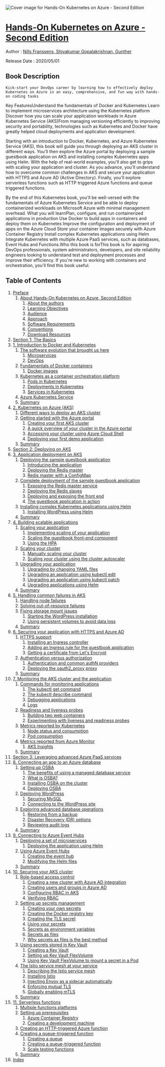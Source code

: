 ![Cover image for Hands-On Kubernetes on Azure - Second Edition](https://imgdetail.ebookreading.net/cover/cover/20200920/EB9781800209671.jpg)

[Hands-On Kubernetes on Azure - Second Edition](https://ebookreading.net/view/book/Hands-On+Kubernetes+on+Azure+-+Second+Edition-EB9781800209671_1.html "Hands-On Kubernetes on Azure - Second Edition")
====================================================================================================================

Author : [Nills Franssens](https://ebookreading.net/search/author/Nills+Franssens),[ 
            Shivakumar Gopalakrishnan](https://ebookreading.net/search/author/+%0D%0A++++++++++++Shivakumar+Gopalakrishnan),[ 
            Gunther](https://ebookreading.net/search/author/+%0D%0A++++++++++++Gunther)

Release Date : 2020/05/01

Book Description
-----------------


    
    Kick-start your DevOps career by learning how to effectively deploy Kubernetes on Azure in an easy, comprehensive, and fun way with hands-on coding tasks
Key FeaturesUnderstand the fundamentals of Docker and Kubernetes
Learn to implement microservices architecture using the Kubernetes platform
Discover how you can scale your application workloads in Azure Kubernetes Service (AKS)From managing versioning efficiently to improving security and portability, technologies such as Kubernetes and Docker have greatly helped cloud deployments and application development.

Starting with an introduction to Docker, Kubernetes, and Azure Kubernetes Service (AKS), this book will guide you through deploying an AKS cluster in different ways. You'll then explore the Azure portal by deploying a sample guestbook application on AKS and installing complex Kubernetes apps using Helm. With the help of real-world examples, you'll also get to grips with scaling your application and cluster. As you advance, you'll understand how to overcome common challenges in AKS and secure your application with HTTPS and Azure AD (Active Directory). Finally, you'll explore serverless functions such as HTTP triggered Azure functions and queue triggered functions.

By the end of this Kubernetes book, you'll be well-versed with the fundamentals of Azure Kubernetes Service and be able to deploy containerized workloads on Microsoft Azure with minimal management overhead.
What you will learnPlan, configure, and run containerized applications in production
Use Docker to build apps in containers and deploy them on Kubernetes
Improve the configuration and deployment of apps on the Azure Cloud
Store your container images securely with Azure Container Registry
Install complex Kubernetes applications using Helm
Integrate Kubernetes with multiple Azure PaaS services, such as databases, Event Hubs and Functions.Who this book is forThis book is for aspiring DevOps professionals, system administrators, developers, and site reliability engineers looking to understand test and deployment processes and improve their efficiency. If you're new to working with containers and orchestration, you'll find this book useful.

  

Table of Contents
-----------------

1. [Preface](https://ebookreading.net/view/book/Hands-On+Kubernetes+on+Azure+-+Second+Edition-EB9781800209671_3.html#_idParaDest-1)
    1. [About Hands-On Kubernetes on Azure, Second Edition](https://ebookreading.net/view/book/Hands-On+Kubernetes+on+Azure+-+Second+Edition-EB9781800209671_3.html#_idParaDest-2)
        1. [About the authors](https://ebookreading.net/view/book/Hands-On+Kubernetes+on+Azure+-+Second+Edition-EB9781800209671_3.html#_idParaDest-3)
        1. [Learning Objectives](https://ebookreading.net/view/book/Hands-On+Kubernetes+on+Azure+-+Second+Edition-EB9781800209671_3.html#_idParaDest-4)
        1. [Audience](https://ebookreading.net/view/book/Hands-On+Kubernetes+on+Azure+-+Second+Edition-EB9781800209671_3.html#_idParaDest-5)
        1. [Approach](https://ebookreading.net/view/book/Hands-On+Kubernetes+on+Azure+-+Second+Edition-EB9781800209671_3.html#_idParaDest-6)
        1. [Software Requirements](https://ebookreading.net/view/book/Hands-On+Kubernetes+on+Azure+-+Second+Edition-EB9781800209671_3.html#_idParaDest-7)
        1. [Conventions](https://ebookreading.net/view/book/Hands-On+Kubernetes+on+Azure+-+Second+Edition-EB9781800209671_3.html#_idParaDest-8)
        1. [Download Resources](https://ebookreading.net/view/book/Hands-On+Kubernetes+on+Azure+-+Second+Edition-EB9781800209671_3.html#_idParaDest-9)
1. [Section 1: The Basics](https://ebookreading.net/view/book/Hands-On+Kubernetes+on+Azure+-+Second+Edition-EB9781800209671_4.html#_idParaDest-10)
1. [1. Introduction to Docker and Kubernetes](https://ebookreading.net/view/book/Hands-On+Kubernetes+on+Azure+-+Second+Edition-EB9781800209671_5.html#_idParaDest-11)
    1. [The software evolution that brought us here ](https://ebookreading.net/view/book/Hands-On+Kubernetes+on+Azure+-+Second+Edition-EB9781800209671_5.html#_idParaDest-12)
        1. [Microservices](https://ebookreading.net/view/book/Hands-On+Kubernetes+on+Azure+-+Second+Edition-EB9781800209671_5.html#_idParaDest-13)
        1. [DevOps](https://ebookreading.net/view/book/Hands-On+Kubernetes+on+Azure+-+Second+Edition-EB9781800209671_5.html#_idParaDest-14)
    1. [Fundamentals of Docker containers](https://ebookreading.net/view/book/Hands-On+Kubernetes+on+Azure+-+Second+Edition-EB9781800209671_5.html#_idParaDest-15)
        1. [Docker images](https://ebookreading.net/view/book/Hands-On+Kubernetes+on+Azure+-+Second+Edition-EB9781800209671_5.html#_idParaDest-16)
    1. [Kubernetes as a container orchestration platform](https://ebookreading.net/view/book/Hands-On+Kubernetes+on+Azure+-+Second+Edition-EB9781800209671_5.html#_idParaDest-17)
        1. [Pods in Kubernetes](https://ebookreading.net/view/book/Hands-On+Kubernetes+on+Azure+-+Second+Edition-EB9781800209671_5.html#_idParaDest-18)
        1. [Deployments in Kubernetes](https://ebookreading.net/view/book/Hands-On+Kubernetes+on+Azure+-+Second+Edition-EB9781800209671_5.html#_idParaDest-19)
        1. [Services in Kubernetes](https://ebookreading.net/view/book/Hands-On+Kubernetes+on+Azure+-+Second+Edition-EB9781800209671_5.html#_idParaDest-20)
    1. [Azure Kubernetes Service](https://ebookreading.net/view/book/Hands-On+Kubernetes+on+Azure+-+Second+Edition-EB9781800209671_5.html#_idParaDest-21)
    1. [Summary](https://ebookreading.net/view/book/Hands-On+Kubernetes+on+Azure+-+Second+Edition-EB9781800209671_5.html#_idParaDest-22)
1. [2. Kubernetes on Azure (AKS)](https://ebookreading.net/view/book/Hands-On+Kubernetes+on+Azure+-+Second+Edition-EB9781800209671_6.html#_idParaDest-23)
    1. [Different ways to deploy an AKS cluster](https://ebookreading.net/view/book/Hands-On+Kubernetes+on+Azure+-+Second+Edition-EB9781800209671_6.html#_idParaDest-24)
    1. [Getting started with the Azure portal](https://ebookreading.net/view/book/Hands-On+Kubernetes+on+Azure+-+Second+Edition-EB9781800209671_6.html#_idParaDest-25)
        1. [Creating your first AKS cluster](https://ebookreading.net/view/book/Hands-On+Kubernetes+on+Azure+-+Second+Edition-EB9781800209671_6.html#_idParaDest-26)
        1. [A quick overview of your cluster in the Azure portal](https://ebookreading.net/view/book/Hands-On+Kubernetes+on+Azure+-+Second+Edition-EB9781800209671_6.html#_idParaDest-27)
        1. [Accessing your cluster using Azure Cloud Shell](https://ebookreading.net/view/book/Hands-On+Kubernetes+on+Azure+-+Second+Edition-EB9781800209671_6.html#_idParaDest-28)
        1. [Deploying your first demo application](https://ebookreading.net/view/book/Hands-On+Kubernetes+on+Azure+-+Second+Edition-EB9781800209671_6.html#_idParaDest-29)
    1. [Summary](https://ebookreading.net/view/book/Hands-On+Kubernetes+on+Azure+-+Second+Edition-EB9781800209671_6.html#_idParaDest-30)
1. [Section 2: Deploying on AKS](https://ebookreading.net/view/book/Hands-On+Kubernetes+on+Azure+-+Second+Edition-EB9781800209671_7.html#_idParaDest-31)
1. [3. Application deployment on AKS](https://ebookreading.net/view/book/Hands-On+Kubernetes+on+Azure+-+Second+Edition-EB9781800209671_8.html#_idParaDest-32)
    1. [Deploying the sample guestbook application](https://ebookreading.net/view/book/Hands-On+Kubernetes+on+Azure+-+Second+Edition-EB9781800209671_8.html#_idParaDest-33)
        1. [Introducing the application](https://ebookreading.net/view/book/Hands-On+Kubernetes+on+Azure+-+Second+Edition-EB9781800209671_8.html#_idParaDest-34)
        1. [Deploying the Redis master](https://ebookreading.net/view/book/Hands-On+Kubernetes+on+Azure+-+Second+Edition-EB9781800209671_8.html#_idParaDest-35)
        1. [Redis master with a ConfigMap](https://ebookreading.net/view/book/Hands-On+Kubernetes+on+Azure+-+Second+Edition-EB9781800209671_8.html#_idParaDest-36)
    1. [Complete deployment of the sample guestbook application](https://ebookreading.net/view/book/Hands-On+Kubernetes+on+Azure+-+Second+Edition-EB9781800209671_8.html#_idParaDest-37)
        1. [Exposing the Redis master service](https://ebookreading.net/view/book/Hands-On+Kubernetes+on+Azure+-+Second+Edition-EB9781800209671_8.html#_idParaDest-38)
        1. [Deploying the Redis slaves](https://ebookreading.net/view/book/Hands-On+Kubernetes+on+Azure+-+Second+Edition-EB9781800209671_8.html#_idParaDest-39)
        1. [Deploying and exposing the front end](https://ebookreading.net/view/book/Hands-On+Kubernetes+on+Azure+-+Second+Edition-EB9781800209671_8.html#_idParaDest-40)
        1. [The guestbook application in action](https://ebookreading.net/view/book/Hands-On+Kubernetes+on+Azure+-+Second+Edition-EB9781800209671_8.html#_idParaDest-41)
    1. [Installing complex Kubernetes applications using Helm](https://ebookreading.net/view/book/Hands-On+Kubernetes+on+Azure+-+Second+Edition-EB9781800209671_8.html#_idParaDest-42)
        1. [Installing WordPress using Helm](https://ebookreading.net/view/book/Hands-On+Kubernetes+on+Azure+-+Second+Edition-EB9781800209671_8.html#_idParaDest-43)
    1. [Summary](https://ebookreading.net/view/book/Hands-On+Kubernetes+on+Azure+-+Second+Edition-EB9781800209671_8.html#_idParaDest-44)
1. [4. Building scalable applications](https://ebookreading.net/view/book/Hands-On+Kubernetes+on+Azure+-+Second+Edition-EB9781800209671_9.html#_idParaDest-45)
    1. [Scaling your application](https://ebookreading.net/view/book/Hands-On+Kubernetes+on+Azure+-+Second+Edition-EB9781800209671_9.html#_idParaDest-46)
        1. [Implementing scaling of your application](https://ebookreading.net/view/book/Hands-On+Kubernetes+on+Azure+-+Second+Edition-EB9781800209671_9.html#_idParaDest-47)
        1. [Scaling the guestbook front-end component](https://ebookreading.net/view/book/Hands-On+Kubernetes+on+Azure+-+Second+Edition-EB9781800209671_9.html#_idParaDest-48)
        1. [Using the HPA](https://ebookreading.net/view/book/Hands-On+Kubernetes+on+Azure+-+Second+Edition-EB9781800209671_9.html#_idParaDest-49)
    1. [Scaling your cluster](https://ebookreading.net/view/book/Hands-On+Kubernetes+on+Azure+-+Second+Edition-EB9781800209671_9.html#_idParaDest-50)
        1. [Manually scaling your cluster](https://ebookreading.net/view/book/Hands-On+Kubernetes+on+Azure+-+Second+Edition-EB9781800209671_9.html#_idParaDest-51)
        1. [Scaling your cluster using the cluster autoscaler](https://ebookreading.net/view/book/Hands-On+Kubernetes+on+Azure+-+Second+Edition-EB9781800209671_9.html#_idParaDest-52)
    1. [Upgrading your application](https://ebookreading.net/view/book/Hands-On+Kubernetes+on+Azure+-+Second+Edition-EB9781800209671_9.html#_idParaDest-53)
        1. [Upgrading by changing YAML files](https://ebookreading.net/view/book/Hands-On+Kubernetes+on+Azure+-+Second+Edition-EB9781800209671_9.html#_idParaDest-54)
        1. [Upgrading an application using kubectl edit](https://ebookreading.net/view/book/Hands-On+Kubernetes+on+Azure+-+Second+Edition-EB9781800209671_9.html#_idParaDest-55)
        1. [Upgrading an application using kubectl patch](https://ebookreading.net/view/book/Hands-On+Kubernetes+on+Azure+-+Second+Edition-EB9781800209671_9.html#_idParaDest-56)
        1. [Upgrading applications using Helm](https://ebookreading.net/view/book/Hands-On+Kubernetes+on+Azure+-+Second+Edition-EB9781800209671_9.html#_idParaDest-57)
    1. [Summary](https://ebookreading.net/view/book/Hands-On+Kubernetes+on+Azure+-+Second+Edition-EB9781800209671_9.html#_idParaDest-58)
1. [5. Handling common failures in AKS](https://ebookreading.net/view/book/Hands-On+Kubernetes+on+Azure+-+Second+Edition-EB9781800209671_10.html#_idParaDest-59)
    1. [Handling node failures](https://ebookreading.net/view/book/Hands-On+Kubernetes+on+Azure+-+Second+Edition-EB9781800209671_10.html#_idParaDest-60)
    1. [Solving out-of-resource failures](https://ebookreading.net/view/book/Hands-On+Kubernetes+on+Azure+-+Second+Edition-EB9781800209671_10.html#_idParaDest-61)
    1. [Fixing storage mount issues](https://ebookreading.net/view/book/Hands-On+Kubernetes+on+Azure+-+Second+Edition-EB9781800209671_10.html#_idParaDest-62)
        1. [Starting the WordPress installation](https://ebookreading.net/view/book/Hands-On+Kubernetes+on+Azure+-+Second+Edition-EB9781800209671_10.html#_idParaDest-63)
        1. [Using persistent volumes to avoid data loss](https://ebookreading.net/view/book/Hands-On+Kubernetes+on+Azure+-+Second+Edition-EB9781800209671_10.html#_idParaDest-64)
    1. [Summary](https://ebookreading.net/view/book/Hands-On+Kubernetes+on+Azure+-+Second+Edition-EB9781800209671_10.html#_idParaDest-65)
1. [6. Securing your application with HTTPS and Azure AD](https://ebookreading.net/view/book/Hands-On+Kubernetes+on+Azure+-+Second+Edition-EB9781800209671_11.html#_idParaDest-66)
    1. [HTTPS support](https://ebookreading.net/view/book/Hands-On+Kubernetes+on+Azure+-+Second+Edition-EB9781800209671_11.html#_idParaDest-67)
        1. [Installing an Ingress controller](https://ebookreading.net/view/book/Hands-On+Kubernetes+on+Azure+-+Second+Edition-EB9781800209671_11.html#_idParaDest-68)
        1. [Adding an Ingress rule for the guestbook application](https://ebookreading.net/view/book/Hands-On+Kubernetes+on+Azure+-+Second+Edition-EB9781800209671_11.html#_idParaDest-69)
        1. [Getting a certificate from Let's Encrypt](https://ebookreading.net/view/book/Hands-On+Kubernetes+on+Azure+-+Second+Edition-EB9781800209671_11.html#_idParaDest-70)
    1. [Authentication versus authorization](https://ebookreading.net/view/book/Hands-On+Kubernetes+on+Azure+-+Second+Edition-EB9781800209671_11.html#_idParaDest-71)
        1. [Authentication and common authN providers](https://ebookreading.net/view/book/Hands-On+Kubernetes+on+Azure+-+Second+Edition-EB9781800209671_11.html#_idParaDest-72)
        1. [Deploying the oauth2_proxy proxy](https://ebookreading.net/view/book/Hands-On+Kubernetes+on+Azure+-+Second+Edition-EB9781800209671_11.html#_idParaDest-73)
    1. [Summary](https://ebookreading.net/view/book/Hands-On+Kubernetes+on+Azure+-+Second+Edition-EB9781800209671_11.html#_idParaDest-74)
1. [7. Monitoring the AKS cluster and the application](https://ebookreading.net/view/book/Hands-On+Kubernetes+on+Azure+-+Second+Edition-EB9781800209671_12.html#_idParaDest-75)
    1. [Commands for monitoring applications](https://ebookreading.net/view/book/Hands-On+Kubernetes+on+Azure+-+Second+Edition-EB9781800209671_12.html#_idParaDest-76)
        1. [The kubectl get command](https://ebookreading.net/view/book/Hands-On+Kubernetes+on+Azure+-+Second+Edition-EB9781800209671_12.html#_idParaDest-77)
        1. [The kubectl describe command](https://ebookreading.net/view/book/Hands-On+Kubernetes+on+Azure+-+Second+Edition-EB9781800209671_12.html#_idParaDest-78)
        1. [Debugging applications](https://ebookreading.net/view/book/Hands-On+Kubernetes+on+Azure+-+Second+Edition-EB9781800209671_12.html#_idParaDest-79)
        1. [Logs](https://ebookreading.net/view/book/Hands-On+Kubernetes+on+Azure+-+Second+Edition-EB9781800209671_12.html#_idParaDest-80)
    1. [Readiness and liveness probes](https://ebookreading.net/view/book/Hands-On+Kubernetes+on+Azure+-+Second+Edition-EB9781800209671_12.html#_idParaDest-81)
        1. [Building two web containers](https://ebookreading.net/view/book/Hands-On+Kubernetes+on+Azure+-+Second+Edition-EB9781800209671_12.html#_idParaDest-82)
        1. [Experimenting with liveness and readiness probes](https://ebookreading.net/view/book/Hands-On+Kubernetes+on+Azure+-+Second+Edition-EB9781800209671_12.html#_idParaDest-83)
    1. [Metrics reported by Kubernetes](https://ebookreading.net/view/book/Hands-On+Kubernetes+on+Azure+-+Second+Edition-EB9781800209671_12.html#_idParaDest-84)
        1. [Node status and consumption](https://ebookreading.net/view/book/Hands-On+Kubernetes+on+Azure+-+Second+Edition-EB9781800209671_12.html#_idParaDest-85)
        1. [Pod consumption](https://ebookreading.net/view/book/Hands-On+Kubernetes+on+Azure+-+Second+Edition-EB9781800209671_12.html#_idParaDest-86)
    1. [Metrics reported from Azure Monitor](https://ebookreading.net/view/book/Hands-On+Kubernetes+on+Azure+-+Second+Edition-EB9781800209671_12.html#_idParaDest-87)
        1. [AKS Insights](https://ebookreading.net/view/book/Hands-On+Kubernetes+on+Azure+-+Second+Edition-EB9781800209671_12.html#_idParaDest-88)
    1. [Summary](https://ebookreading.net/view/book/Hands-On+Kubernetes+on+Azure+-+Second+Edition-EB9781800209671_12.html#_idParaDest-89)
1. [Section 3: Leveraging advanced Azure PaaS services](https://ebookreading.net/view/book/Hands-On+Kubernetes+on+Azure+-+Second+Edition-EB9781800209671_13.html#_idParaDest-90)
1. [8. Connecting an app to an Azure database](https://ebookreading.net/view/book/Hands-On+Kubernetes+on+Azure+-+Second+Edition-EB9781800209671_14.html#_idParaDest-91)
    1. [Setting up OSBA](https://ebookreading.net/view/book/Hands-On+Kubernetes+on+Azure+-+Second+Edition-EB9781800209671_14.html#_idParaDest-92)
        1. [The benefits of using a managed database service](https://ebookreading.net/view/book/Hands-On+Kubernetes+on+Azure+-+Second+Edition-EB9781800209671_14.html#_idParaDest-93)
        1. [What is OSBA?](https://ebookreading.net/view/book/Hands-On+Kubernetes+on+Azure+-+Second+Edition-EB9781800209671_14.html#_idParaDest-94)
        1. [Installing OSBA on the cluster](https://ebookreading.net/view/book/Hands-On+Kubernetes+on+Azure+-+Second+Edition-EB9781800209671_14.html#_idParaDest-95)
        1. [Deploying OSBA](https://ebookreading.net/view/book/Hands-On+Kubernetes+on+Azure+-+Second+Edition-EB9781800209671_14.html#_idParaDest-96)
    1. [Deploying WordPress](https://ebookreading.net/view/book/Hands-On+Kubernetes+on+Azure+-+Second+Edition-EB9781800209671_14.html#_idParaDest-97)
        1. [Securing MySQL](https://ebookreading.net/view/book/Hands-On+Kubernetes+on+Azure+-+Second+Edition-EB9781800209671_14.html#_idParaDest-98)
        1. [Connecting to the WordPress site](https://ebookreading.net/view/book/Hands-On+Kubernetes+on+Azure+-+Second+Edition-EB9781800209671_14.html#_idParaDest-99)
    1. [Exploring advanced database operations](https://ebookreading.net/view/book/Hands-On+Kubernetes+on+Azure+-+Second+Edition-EB9781800209671_14.html#_idParaDest-100)
        1. [Restoring from a backup](https://ebookreading.net/view/book/Hands-On+Kubernetes+on+Azure+-+Second+Edition-EB9781800209671_14.html#_idParaDest-101)
        1. [Disaster Recovery (DR) options](https://ebookreading.net/view/book/Hands-On+Kubernetes+on+Azure+-+Second+Edition-EB9781800209671_14.html#_idParaDest-102)
        1. [Reviewing audit logs](https://ebookreading.net/view/book/Hands-On+Kubernetes+on+Azure+-+Second+Edition-EB9781800209671_14.html#_idParaDest-103)
    1. [Summary](https://ebookreading.net/view/book/Hands-On+Kubernetes+on+Azure+-+Second+Edition-EB9781800209671_14.html#_idParaDest-104)
1. [9. Connecting to Azure Event Hubs](https://ebookreading.net/view/book/Hands-On+Kubernetes+on+Azure+-+Second+Edition-EB9781800209671_15.html#_idParaDest-105)
    1. [Deploying a set of microservices](https://ebookreading.net/view/book/Hands-On+Kubernetes+on+Azure+-+Second+Edition-EB9781800209671_15.html#_idParaDest-106)
        1. [Deploying the application using Helm](https://ebookreading.net/view/book/Hands-On+Kubernetes+on+Azure+-+Second+Edition-EB9781800209671_15.html#_idParaDest-107)
    1. [Using Azure Event Hubs](https://ebookreading.net/view/book/Hands-On+Kubernetes+on+Azure+-+Second+Edition-EB9781800209671_15.html#_idParaDest-108)
        1. [Creating the event hub](https://ebookreading.net/view/book/Hands-On+Kubernetes+on+Azure+-+Second+Edition-EB9781800209671_15.html#_idParaDest-109)
        1. [Modifying the Helm files](https://ebookreading.net/view/book/Hands-On+Kubernetes+on+Azure+-+Second+Edition-EB9781800209671_15.html#_idParaDest-110)
    1. [Summary](https://ebookreading.net/view/book/Hands-On+Kubernetes+on+Azure+-+Second+Edition-EB9781800209671_15.html#_idParaDest-111)
1. [10. Securing your AKS cluster](https://ebookreading.net/view/book/Hands-On+Kubernetes+on+Azure+-+Second+Edition-EB9781800209671_16.html#_idParaDest-112)
    1. [Role-based access control](https://ebookreading.net/view/book/Hands-On+Kubernetes+on+Azure+-+Second+Edition-EB9781800209671_16.html#_idParaDest-113)
        1. [Creating a new cluster with Azure AD integration](https://ebookreading.net/view/book/Hands-On+Kubernetes+on+Azure+-+Second+Edition-EB9781800209671_16.html#_idParaDest-114)
        1. [Creating users and groups in Azure AD](https://ebookreading.net/view/book/Hands-On+Kubernetes+on+Azure+-+Second+Edition-EB9781800209671_16.html#_idParaDest-115)
        1. [Configuring RBAC in AKS](https://ebookreading.net/view/book/Hands-On+Kubernetes+on+Azure+-+Second+Edition-EB9781800209671_16.html#_idParaDest-116)
        1. [Verifying RBAC](https://ebookreading.net/view/book/Hands-On+Kubernetes+on+Azure+-+Second+Edition-EB9781800209671_16.html#_idParaDest-117)
    1. [Setting up secrets management](https://ebookreading.net/view/book/Hands-On+Kubernetes+on+Azure+-+Second+Edition-EB9781800209671_16.html#_idParaDest-118)
        1. [Creating your own secrets](https://ebookreading.net/view/book/Hands-On+Kubernetes+on+Azure+-+Second+Edition-EB9781800209671_16.html#_idParaDest-119)
        1. [Creating the Docker registry key](https://ebookreading.net/view/book/Hands-On+Kubernetes+on+Azure+-+Second+Edition-EB9781800209671_16.html#_idParaDest-120)
        1. [Creating the TLS secret](https://ebookreading.net/view/book/Hands-On+Kubernetes+on+Azure+-+Second+Edition-EB9781800209671_16.html#_idParaDest-121)
        1. [Using your secrets](https://ebookreading.net/view/book/Hands-On+Kubernetes+on+Azure+-+Second+Edition-EB9781800209671_16.html#_idParaDest-122)
        1. [Secrets as environment variables](https://ebookreading.net/view/book/Hands-On+Kubernetes+on+Azure+-+Second+Edition-EB9781800209671_16.html#_idParaDest-123)
        1. [Secrets as files](https://ebookreading.net/view/book/Hands-On+Kubernetes+on+Azure+-+Second+Edition-EB9781800209671_16.html#_idParaDest-124)
        1. [Why secrets as files is the best method](https://ebookreading.net/view/book/Hands-On+Kubernetes+on+Azure+-+Second+Edition-EB9781800209671_16.html#_idParaDest-125)
    1. [Using secrets stored in Key Vault](https://ebookreading.net/view/book/Hands-On+Kubernetes+on+Azure+-+Second+Edition-EB9781800209671_16.html#_idParaDest-126)
        1. [Creating a Key Vault](https://ebookreading.net/view/book/Hands-On+Kubernetes+on+Azure+-+Second+Edition-EB9781800209671_16.html#_idParaDest-127)
        1. [Setting up Key Vault FlexVolume](https://ebookreading.net/view/book/Hands-On+Kubernetes+on+Azure+-+Second+Edition-EB9781800209671_16.html#_idParaDest-128)
        1. [Using Key Vault FlexVolume to mount a secret in a Pod](https://ebookreading.net/view/book/Hands-On+Kubernetes+on+Azure+-+Second+Edition-EB9781800209671_16.html#_idParaDest-129)
    1. [The Istio service mesh at your service](https://ebookreading.net/view/book/Hands-On+Kubernetes+on+Azure+-+Second+Edition-EB9781800209671_16.html#_idParaDest-130)
        1. [Describing the Istio service mesh](https://ebookreading.net/view/book/Hands-On+Kubernetes+on+Azure+-+Second+Edition-EB9781800209671_16.html#_idParaDest-131)
        1. [Installing Istio](https://ebookreading.net/view/book/Hands-On+Kubernetes+on+Azure+-+Second+Edition-EB9781800209671_16.html#_idParaDest-132)
        1. [Injecting Envoy as a sidecar automatically](https://ebookreading.net/view/book/Hands-On+Kubernetes+on+Azure+-+Second+Edition-EB9781800209671_16.html#_idParaDest-133)
        1. [Enforcing mutual TLS](https://ebookreading.net/view/book/Hands-On+Kubernetes+on+Azure+-+Second+Edition-EB9781800209671_16.html#_idParaDest-134)
        1. [Globally enabling mTLS](https://ebookreading.net/view/book/Hands-On+Kubernetes+on+Azure+-+Second+Edition-EB9781800209671_16.html#_idParaDest-135)
    1. [Summary](https://ebookreading.net/view/book/Hands-On+Kubernetes+on+Azure+-+Second+Edition-EB9781800209671_16.html#_idParaDest-136)
1. [11. Serverless functions](https://ebookreading.net/view/book/Hands-On+Kubernetes+on+Azure+-+Second+Edition-EB9781800209671_17.html#_idParaDest-137)
    1. [Multiple functions platforms](https://ebookreading.net/view/book/Hands-On+Kubernetes+on+Azure+-+Second+Edition-EB9781800209671_17.html#_idParaDest-138)
    1. [Setting up prerequisites](https://ebookreading.net/view/book/Hands-On+Kubernetes+on+Azure+-+Second+Edition-EB9781800209671_17.html#_idParaDest-139)
        1. [Azure Container Registry](https://ebookreading.net/view/book/Hands-On+Kubernetes+on+Azure+-+Second+Edition-EB9781800209671_17.html#_idParaDest-140)
        1. [Creating a development machine](https://ebookreading.net/view/book/Hands-On+Kubernetes+on+Azure+-+Second+Edition-EB9781800209671_17.html#_idParaDest-141)
    1. [Creating an HTTP-triggered Azure function](https://ebookreading.net/view/book/Hands-On+Kubernetes+on+Azure+-+Second+Edition-EB9781800209671_17.html#_idParaDest-142)
    1. [Creating a queue-triggered function](https://ebookreading.net/view/book/Hands-On+Kubernetes+on+Azure+-+Second+Edition-EB9781800209671_17.html#_idParaDest-143)
        1. [Creating a queue](https://ebookreading.net/view/book/Hands-On+Kubernetes+on+Azure+-+Second+Edition-EB9781800209671_17.html#_idParaDest-144)
        1. [Creating a queue-triggered function](https://ebookreading.net/view/book/Hands-On+Kubernetes+on+Azure+-+Second+Edition-EB9781800209671_17.html#_idParaDest-145)
        1. [Scale testing functions](https://ebookreading.net/view/book/Hands-On+Kubernetes+on+Azure+-+Second+Edition-EB9781800209671_17.html#_idParaDest-146)
    1. [Summary](https://ebookreading.net/view/book/Hands-On+Kubernetes+on+Azure+-+Second+Edition-EB9781800209671_17.html#_idParaDest-147)
1. [Index](https://ebookreading.net/view/book/Hands-On+Kubernetes+on+Azure+-+Second+Edition-EB9781800209671_18.html#_idParaDest-148)
